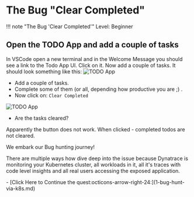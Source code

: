 
# The Bug "Clear Completed"


!!! note "The Bug 'Clear Completed'"
    Level: Beginner

## Open the TODO App and add a couple of tasks

In VSCode open a new terminal and in the Welcome Message you should see a link to the Todo App UI. Click on it. Now add a couple of tasks.
It should look something like this:
![TODO App](../img/todo_app.png)


- Add a couple of tasks. 
- Complete some of them (or all, depending how productive you are ;) . 
- Now click on: ``Clear Completed`` 

![TODO App](../img/todo_completed.png)

- Are the tasks cleared?

Apparently the button does not work. When clicked - completed todos are not cleared. 

We embark our Bug hunting journey! 

There are multiple ways how dive deep into the issue because Dynatrace is monitoring your Kubernetes cluster, all workloads in it, all it's traces with code level insights and all real users accessing the exposed application.


<div class="grid cards" markdown>
- [Click Here to Continue the quest:octicons-arrow-right-24:](1-bug-hunt-via-k8s.md)
</div>
